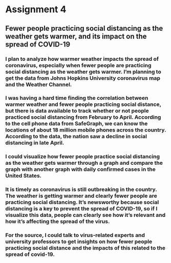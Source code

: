# Assignment 4

## Fewer people practicing social distancing as the weather gets warmer, and its impact on the spread of COVID-19

### I plan to analyze how warmer weather impacts the spread of coronavirus, especially when fewer people are practicing social distancing as the weather gets warmer. I’m planning to get the data from Johns Hopkins University coronavirus map and the Weather Channel. 
### I was having a hard time finding the correlation between warmer weather and fewer people practicing social distance, but there is data available to track whether or not people practiced social distancing from February to April. According to the cell phone data from SafeGraph, we can know the locations of about 18 million mobile phones across the country. According to the data, the nation saw a decline in social distancing in late April. 
### I could visualize how fewer people practice social distancing as the weather gets warmer through a graph and compare the graph with another graph with daily confirmed cases in the United States. 
### It is timely as coronavirus is still outbreaking in the country. The weather is getting warmer and clearly fewer people are practicing social distancing. It’s newsworthy because social distancing is a key to prevent the spread of COVID-19, so if I visualize this data, people can clearly see how it’s relevant and how it’s affecting the spread of the virus. 
### For the source, I could talk to virus-related experts and university professors to get insights on how fewer people practicing social distance and the impacts of this related to the spread of covid-19.

